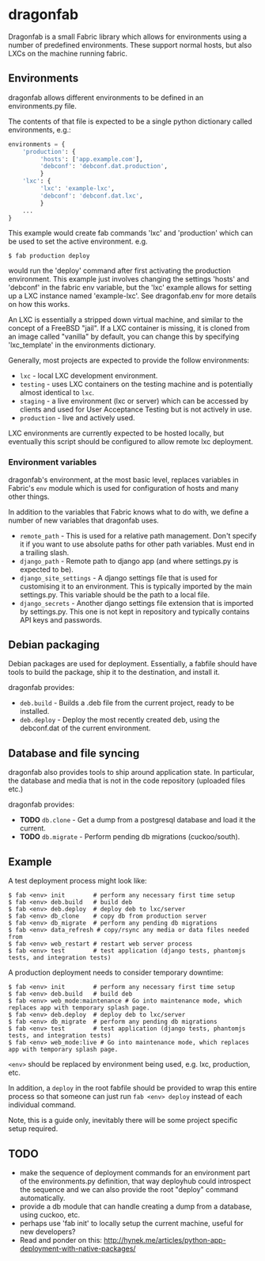 dragonfab
=========

Dragonfab is a small Fabric library which allows for environments using a number
of predefined environments. These support normal hosts, but also LXCs on the machine
running fabric.

## Environments

dragonfab allows different environments to be defined in an environments.py file.

The contents of that file is expected to be a single python dictionary called
environments, e.g.:

```python
environments = {
    'production': {
         'hosts': ['app.example.com'],
         'debconf': 'debconf.dat.production',
         }
    'lxc': {
         'lxc': 'example-lxc',
         'debconf': 'debconf.dat.lxc',
         }
    ...
}
```

This example would create fab commands 'lxc' and 'production' which can be used to
set the active environment. e.g.

    $ fab production deploy

would run the 'deploy' command after first activating the production environment.
This example just involves changing the settings 'hosts' and 'debconf' in the
fabric env variable, but the 'lxc' example allows for setting up a LXC instance named
'example-lxc'. See dragonfab.env for more details on how this works.

An LXC is essentially a stripped down virtual machine, and similar to the concept of
a FreeBSD "jail". If a LXC container is missing, it is cloned from an image
called "vanilla" by default, you can change this by specifying 'lxc_template' in
the environments dictionary.

Generally, most projects are expected to provide the follow environments: 

* `lxc` - local LXC development environment.
* `testing` - uses LXC containers on the testing machine
  and is potentially almost identical to `lxc`.
* `staging` - a live environment (lxc or server) which can be accessed by
  clients and used for User Acceptance Testing but is not actively in use.
* `production` - live and actively used.

LXC environments are currently expected to be hosted locally, but eventually this
script should be configured to allow remote lxc deployment.

### Environment variables

dragonfab's environment, at the most basic level, replaces variables in
Fabric's `env` module which is used for configuration of hosts and many other things.

In addition to the variables that Fabric knows what to do with, we define a number
of new variables that dragonfab uses.

* `remote_path` - This is used for a relative path management. Don't specify it
  if you want to use absolute paths for other path variables. Must end in a trailing
  slash.
* `django_path` - Remote path to django app (and where settings.py is expected to be).
* `django_site_settings` - A django settings file that is used for customising
  it to an environment. This is typically imported by the main settings.py.
  This variable should be the path to a local file.
* `django_secrets` - Another django settings file extension that is imported by
  settings.py. This one is not kept in repository and typically contains API keys and
  passwords.

## Debian packaging

Debian packages are used for deployment. Essentially, a fabfile should 
have tools to build the package, ship it to the destination, and install it.

dragonfab provides:

* `deb.build` - Builds a .deb file from the current project, ready to be installed.
* `deb.deploy` - Deploy the most recently created deb, using the debconf.dat
  of the current environment.

## Database and file syncing

dragonfab also provides tools to ship around application state. In particular, the
database and media that is not in the code repository (uploaded files etc.)

dragonfab provides:

* **TODO** `db.clone` - Get a dump from a postgresql database and load it the current.
* **TODO** `db.migrate` - Perform pending db migrations (cuckoo/south).

## Example

A test deployment process might look like:

```
$ fab <env> init        # perform any necessary first time setup
$ fab <env> deb.build   # build deb 
$ fab <env> deb.deploy  # deploy deb to lxc/server
$ fab <env> db_clone    # copy db from production server
$ fab <env> db_migrate  # perform any pending db migrations
$ fab <env> data_refresh # copy/rsync any media or data files needed from 
$ fab <env> web_restart # restart web server process
$ fab <env> test        # test application (django tests, phantomjs tests, and integration tests)
```

A production deployment needs to consider temporary downtime:

```
$ fab <env> init        # perform any necessary first time setup
$ fab <env> deb.build   # build deb 
$ fab <env> web_mode:maintenance # Go into maintenance mode, which replaces app with temporary splash page.
$ fab <env> deb.deploy  # deploy deb to lxc/server
$ fab <env> db_migrate  # perform any pending db migrations
$ fab <env> test        # test application (django tests, phantomjs tests, and integration tests)
$ fab <env> web_mode:live # Go into maintenance mode, which replaces app with temporary splash page.
```

`<env>` should be replaced by environment being used, e.g. lxc, production, etc.

In addition, a `deploy` in the root fabfile should be provided to wrap this entire
process so that someone can just run `fab <env> deploy` instead of each
individual command.

Note, this is a guide only, inevitably there will be some project specific setup required.

## TODO

* make the sequence of deployment commands for an environment part of the environments.py
  definition, that way deployhub could introspect the sequence and we can also provide
  the root "deploy" command automatically.
* provide a db module that can handle creating a dump from a database, using cuckoo, etc.
* perhaps use 'fab init' to locally setup the current machine, useful for new
  developers?
* Read and ponder on this: http://hynek.me/articles/python-app-deployment-with-native-packages/

